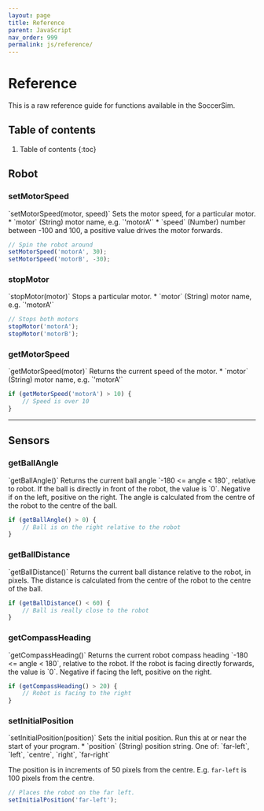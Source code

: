 ```yaml
---
layout: page
title: Reference
parent: JavaScript
nav_order: 999
permalink: js/reference/
---
```


# Reference
This is a raw reference guide for functions available in the SoccerSim.

## Table of contents
1. Table of contents
{:toc}

## Robot
### setMotorSpeed

<div class="code-example" markdown="1">
`setMotorSpeed(motor, speed)`
Sets the motor speed, for a particular motor.
* `motor` (String) motor name, e.g. `'motorA'`
* `speed` (Number) number between -100 and 100, a positive value drives the motor forwards.
</div>

```javascript
// Spin the robot around
setMotorSpeed('motorA', 30);
setMotorSpeed('motorB', -30);
```

### stopMotor

<div class="code-example" markdown="1">
`stopMotor(motor)`
Stops a particular motor.
* `motor` (String) motor name, e.g. `'motorA'`
</div>

```javascript
// Stops both motors
stopMotor('motorA');
stopMotor('motorB');
```

### getMotorSpeed

<div class="code-example" markdown="1">
`getMotorSpeed(motor)`
Returns the current speed of the motor.
* `motor` (String) motor name, e.g. `'motorA'`
</div>

```javascript
if (getMotorSpeed('motorA') > 10) {
	// Speed is over 10
}
```

----

## Sensors
### getBallAngle

<div class="code-example" markdown="1">
`getBallAngle()`
Returns the current ball angle `-180 <= angle < 180`, relative to robot. If the ball is directly in front of the robot, the value is `0`. Negative if on the left, positive on the right. The angle is calculated from the centre of the robot to the centre of the ball.
</div>

```javascript
if (getBallAngle() > 0) {
	// Ball is on the right relative to the robot
}
```

### getBallDistance

<div class="code-example" markdown="1">
`getBallDistance()`
Returns the current ball distance relative to the robot, in pixels. The distance is calculated from the centre of the robot to the centre of the ball.
</div>

```javascript
if (getBallDistance() < 60) {
	// Ball is really close to the robot
}
```

### getCompassHeading

<div class="code-example" markdown="1">
`getCompassHeading()`
Returns the current robot compass heading `-180 <= angle < 180`, relative to the robot. If the robot is facing directly forwards, the value is `0`. Negative if facing the left, positive on the right.
</div>

```javascript
if (getCompassHeading() > 20) {
	// Robot is facing to the right
}
```

### setInitialPosition

<div class="code-example" markdown="1">
`setInitialPosition(position)`
Sets the initial position. Run this at or near the start of your program. 
* `position` (String) position string. One of: `far-left`, `left`, `centre`, `right`, `far-right`

The position is in increments of 50 pixels from the centre. E.g. `far-left` is 100 pixels from the centre.
</div>

```javascript
// Places the robot on the far left.
setInitialPosition('far-left');
```